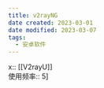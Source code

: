 ```yaml
---
title: v2rayNG
date created: 2023-03-01
date modified: 2023-03-07
tags:
  - 安卓软件
---
```


x:: [[V2rayU]]  
使用频率:: 5]
